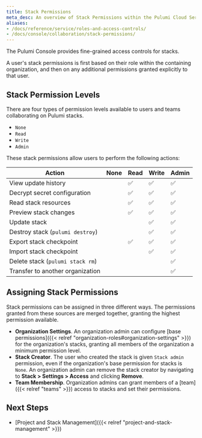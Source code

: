 ```yaml
---
title: Stack Permissions
meta_desc: An overview of Stack Permissions within the Pulumi Cloud Service.
aliases:
- /docs/reference/service/roles-and-access-controls/
- /docs/console/collaboration/stack-permissions/
---
```


The Pulumi Console provides fine-grained access controls for stacks.

A user's stack permissions is first based on their role within the containing
organization, and then on any additional permissions granted explicitly to that user.

## Stack Permission Levels

There are four types of permission levels available to users and teams
collaborating on Pulumi stacks.

- `None`
- `Read`
- `Write`
- `Admin`

These stack permissions allow users to perform the following actions:

| Action | None | Read | Write | Admin |
|--------|------|------|-------|-------|
| View update history | | ✅ | ✅ | ✅ |
| Decrypt secret configuration | | ✅ | ✅ | ✅ |
| Read stack resources | | ✅ | ✅ | ✅ |
| Preview stack changes | | ✅ | ✅ | ✅ |
| Update stack | | | ✅ | ✅ |
| Destroy stack (`pulumi destroy`) | |   | ✅ | ✅ |
| Export stack checkpoint | | ✅ | ✅ | ✅ |
| Import stack checkpoint |  | | ✅ | ✅ |
| Delete stack (`pulumi stack rm`) | | | | ✅ |
| Transfer to another organization | | | | ✅ |

## Assigning Stack Permissions

Stack permissions can be assigned in three different ways. The permissions granted
from these sources are merged together, granting the highest permission available.

- **Organization Settings**. An organization admin can configure [base permissions]({{< relref "organization-roles#organization-settings" >}}) for the organization's stacks, granting all members of the organization a minimum permission level.
- **Stack Creator**. The user who created the stack is given `Stack admin` permission, even if the organization's
  base permission for stacks is `None`. An organization admin can remove the stack creator by navigating to **Stack > Settings > Access** and clicking **Remove**.
- **Team Membership**. Organization admins can grant members of a [team]({{< relref "teams" >}}) access to stacks and set their permissions.

## Next Steps

- [Project and Stack Management]({{< relref "project-and-stack-management" >}})
